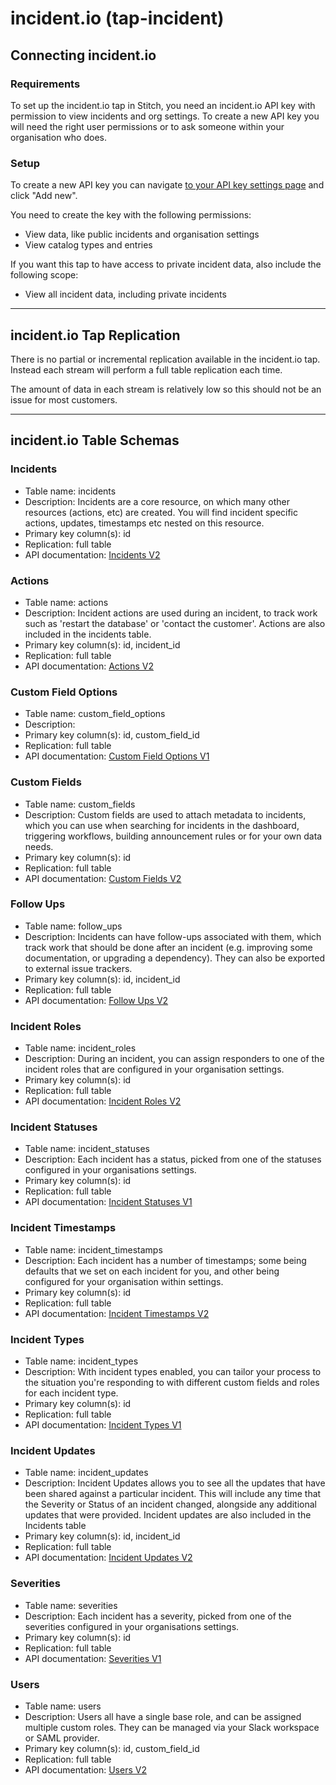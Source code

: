 # incident.io (tap-incident)

## Connecting incident.io

### Requirements

To set up the incident.io tap in Stitch, you need an incident.io API key with permission to view incidents and org settings. To create a new API key you will need the right user permissions or to ask someone within your organisation who does.

### Setup

To create a new API key you can navigate [to your API key settings page](https://app.incident.io/~/settings/api-keys) and click "Add new".

You need to create the key with the following permissions:

- View data, like public incidents and organisation settings
- View catalog types and entries

If you want this tap to have access to private incident data, also include the
following scope:

- View all incident data, including private incidents

---

## incident.io Tap Replication

There is no partial or incremental replication available in the incident.io tap. Instead each stream will perform a full table replication each time.

The amount of data in each stream is relatively low so this should not be an issue for most customers.

---

## incident.io Table Schemas

### Incidents

- Table name: incidents
- Description: Incidents are a core resource, on which many other resources (actions, etc) are created. You will find incident specific actions, updates, timestamps etc nested on this resource.
- Primary key column(s): id
- Replication: full table
- API documentation: [Incidents V2](https://api-docs.incident.io/tag/Incidents-V2)

### Actions

- Table name: actions
- Description: Incident actions are used during an incident, to track work such as 'restart the database' or 'contact the customer'. Actions are also included in the incidents table.
- Primary key column(s): id, incident_id
- Replication: full table
- API documentation: [Actions V2](https://api-docs.incident.io/tag/Actions-V2)

### Custom Field Options

- Table name: custom_field_options
- Description:
- Primary key column(s): id, custom_field_id
- Replication: full table
- API documentation: [Custom Field Options V1](https://api-docs.incident.io/tag/Custom-Field-Options-V1)

### Custom Fields

- Table name: custom_fields
- Description: Custom fields are used to attach metadata to incidents, which you can use when searching for incidents in the dashboard, triggering workflows, building announcement rules or for your own data needs.
- Primary key column(s): id
- Replication: full table
- API documentation: [Custom Fields V2](https://api-docs.incident.io/tag/Custom-Fields-V2)

### Follow Ups

- Table name: follow_ups
- Description: Incidents can have follow-ups associated with them, which track work that should be done after an incident (e.g. improving some documentation, or upgrading a dependency). They can also be exported to external issue trackers.
- Primary key column(s): id, incident_id
- Replication: full table
- API documentation: [Follow Ups V2](https://api-docs.incident.io/tag/Follow-ups-V2)

### Incident Roles

- Table name: incident_roles
- Description: During an incident, you can assign responders to one of the incident roles that are configured in your organisation settings.
- Primary key column(s): id
- Replication: full table
- API documentation: [Incident Roles V2](https://api-docs.incident.io/tag/Incident-Roles-V2)

### Incident Statuses

- Table name: incident_statuses
- Description: Each incident has a status, picked from one of the statuses configured in your organisations settings.
- Primary key column(s): id
- Replication: full table
- API documentation: [Incident Statuses V1](https://api-docs.incident.io/tag/Incident-Statuses-V1)

### Incident Timestamps

- Table name: incident_timestamps
- Description: Each incident has a number of timestamps; some being defaults that we set on each incident for you, and other being configured for your organisation within settings.
- Primary key column(s): id
- Replication: full table
- API documentation: [Incident Timestamps V2](https://api-docs.incident.io/tag/Incident-Timestamps-V2)

### Incident Types

- Table name: incident_types
- Description: With incident types enabled, you can tailor your process to the situation you're responding to with different custom fields and roles for each incident type.
- Primary key column(s): id
- Replication: full table
- API documentation: [Incident Types V1](https://api-docs.incident.io/tag/Incident-Types-V1)

### Incident Updates

- Table name: incident_updates
- Description: Incident Updates allows you to see all the updates that have been shared against a particular incident. This will include any time that the Severity or Status of an incident changed, alongside any additional updates that were provided. Incident updates are also included in the Incidents table
- Primary key column(s): id, incident_id
- Replication: full table
- API documentation: [Incident Updates V2](https://api-docs.incident.io/tag/Incident-Updates-V2)

### Severities

- Table name: severities
- Description: Each incident has a severity, picked from one of the severities configured in your organisations settings.
- Primary key column(s): id
- Replication: full table
- API documentation: [Severities V1](https://api-docs.incident.io/tag/Severities-V1)

### Users

- Table name: users
- Description: Users all have a single base role, and can be assigned multiple custom roles. They can be managed via your Slack workspace or SAML provider.
- Primary key column(s): id, custom_field_id
- Replication: full table
- API documentation: [Users V2](https://api-docs.incident.io/tag/Users-V2)
